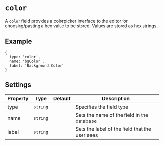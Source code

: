 # `color`

A `color` field provides a colorpicker interface to the editor for choosing/pasting a hex value to be stored. Values are stored as hex strings.

## Example

```text
{
  type: 'color',
  name: 'bgColor',
  label: 'Background Color'
}
```
## Settings

|  Property | Type   | Default | Description | 
|---|---|---|---|
| type | `string` | | Specifies the field type |
| name | `string` | | Sets the name of the field in the database |
| label | `string` | | Sets the label of the field that the user sees |
